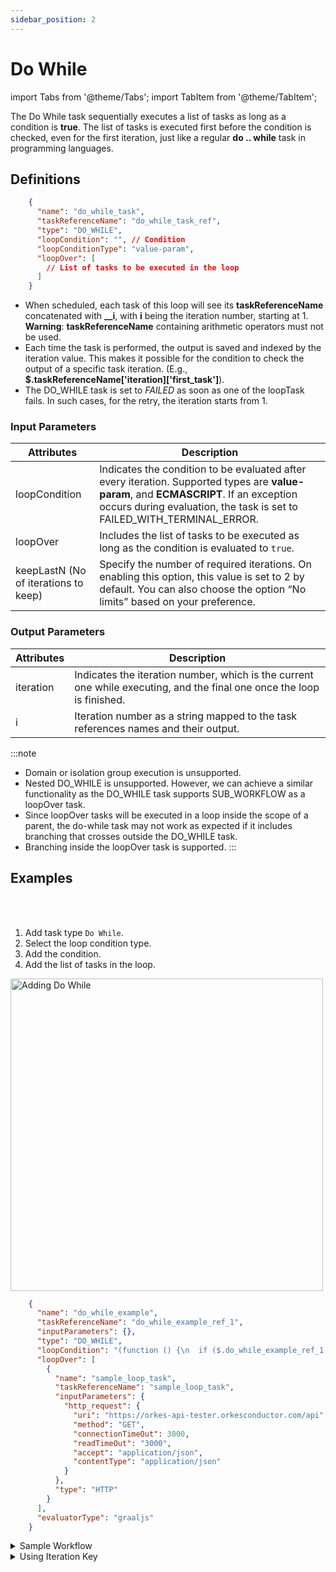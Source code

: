 ```yaml
---
sidebar_position: 2
---
```


# Do While

import Tabs from '@theme/Tabs';
import TabItem from '@theme/TabItem';

The Do While task sequentially executes a list of tasks as long as a condition is __true__. The list of tasks is executed first before the condition is checked, even for the first iteration, just like a regular __do .. while__ task in programming languages.

## Definitions

```json
    {
      "name": "do_while_task",
      "taskReferenceName": "do_while_task_ref",
      "type": "DO_WHILE",
      "loopCondition": "", // Condition
      "loopConditionType": "value-param",
      "loopOver": [
        // List of tasks to be executed in the loop
      ]
    }
```
* When scheduled, each task of this loop will see its **taskReferenceName** concatenated with **__i**, with **i** being the iteration number, starting at 1. **Warning**: **taskReferenceName** containing arithmetic operators must not be used.
* Each time the task is performed, the output is saved and indexed by the iteration value. This makes it possible for the condition to check the output of a specific task iteration. (E.g., **$.taskReferenceName['iteration]['first_task']**).
* The DO_WHILE task is set to *FAILED* as soon as one of the loopTask fails. In such cases, for the retry, the iteration starts from 1.

### Input Parameters

| Attributes    | Description                                                                                                                                                                                                                    |
| ------------- |--------------------------------------------------------------------------------------------------------------------------------------------------------------------------------------------------------------------------------|
| loopCondition | Indicates the condition to be evaluated after every iteration. Supported types are **value-param**, and **ECMASCRIPT**.  If an exception occurs during evaluation, the task is set to FAILED_WITH_TERMINAL_ERROR. |
| loopOver      | Includes the list of tasks to be executed as long as the condition is evaluated to `true`.                                                                                                                                       |
| keepLastN (No of iterations to keep) | Specify the number of required iterations. On enabling this option, this value is set to 2 by default. You can also choose the option “No limits” based on your preference. |

### Output Parameters

| Attributes | Description                                                                                                                                                                                             |
| ---------- | ------------------------------------------------------------------------------------------------------------------------------------------------------------------------------------------------------- |
| iteration  | Indicates the iteration number, which is the current one while executing, and the final one once the loop is finished.                                                                                  |
| i          | Iteration number as a string mapped to the task references names and their output.                                                                                                                      |

:::note
* Domain or isolation group execution is unsupported.
* Nested DO_WHILE is unsupported. However, we can achieve a similar functionality as the DO_WHILE task supports SUB_WORKFLOW as a loopOver task.
* Since loopOver tasks will be executed in a loop inside the scope of a parent, the do-while task may not work as expected if it includes branching that crosses outside the DO_WHILE task.
* Branching inside the loopOver task is supported.
:::
## Examples

<Tabs>
<TabItem value="UI" label="UI" className="paddedContent">

<div className="row">
<div className="col col--4">

<br/>
<br/>

1. Add task type `Do While`.
2. Select the loop condition type.
3. Add the condition.
4. Add the list of tasks in the loop.

</div>
<div className="col">
<div className="embed-loom-video">

<p><img src="/content/img/ui-guide-do-while-task.png" alt="Adding Do While" width="500" height="auto"/></p>

</div>
</div>
</div>



</TabItem>
 <TabItem value="JSON" label="JSON Example">

```json
    {
      "name": "do_while_example",
      "taskReferenceName": "do_while_example_ref_1",
      "inputParameters": {},
      "type": "DO_WHILE",
      "loopCondition": "(function () {\n  if ($.do_while_example_ref_1['iteration'] < 3) {\n    return true;\n  }\n  return false;\n})();",
      "loopOver": [
        {
          "name": "sample_loop_task",
          "taskReferenceName": "sample_loop_task",
          "inputParameters": {
            "http_request": {
              "uri": "https://orkes-api-tester.orkesconductor.com/api",
              "method": "GET",
              "connectionTimeOut": 3000,
              "readTimeOut": "3000",
              "accept": "application/json",
              "contentType": "application/json"
            }
          },
          "type": "HTTP"
        }
      ],
      "evaluatorType": "graaljs"
    }
```

</TabItem>
</Tabs>

<details><summary>Sample Workflow</summary>
<p>

```json
{
    "name": "Loop Task",
    "taskReferenceName": "LoopTask",
    "type": "DO_WHILE",
    "inputParameters": {
        "value": "${workflow.input.value}"
    },
    "loopCondition": "if ( ($.LoopTask['iteration'] < $.value ) || ( $.first_task['response']['body'] > 10)) { false; } else { true; }",
    "loopOver": [
        {
            "name": "first task",
            "taskReferenceName": "first_task",
            "inputParameters": {
                "http_request": {
                    "uri": "http://localhost:8082",
                    "method": "POST"
                }
            },
            "type": "HTTP"
        },
        {
            "name": "second task",
            "taskReferenceName": "second_task",
            "inputParameters": {
                "http_request": {
                    "uri": "http://localhost:8082",
                    "method": "POST"
                }
            },
            "type": "HTTP"
        }
    ]
}
```

The above definition will produce the following execution, assuming three executions occurred (alongside **first_task__1**, **first_task__2**, **first_task__3**, **second_task__1**, **second_task__2**, and **second_task__3**):

```json
{
    "taskType": "DO_WHILE",
    "outputData": {
        "iteration": 3,
        "1": {
            "first_task": {
                "response": {},
                "headers": {
                    "Content-Type": "application/json"
                }
            },
            "second_task": {
                "response": {},
                "headers": {
                    "Content-Type": "application/json"
                }
            }
        },
        "2": {
            "first_task": {
                "response": {},
                "headers": {
                    "Content-Type": "application/json"
                }
            },
            "second_task": {
                "response": {},
                "headers": {
                    "Content-Type": "application/json"
                }
            }
        },
        "3": {
            "first_task": {
                "response": {},
                "headers": {
                    "Content-Type": "application/json"
                }
            },
            "second_task": {
                "response": {},
                "headers": {
                    "Content-Type": "application/json"
                }
            }
        }
    }
}
```
</p>
</details>

<details><summary>Using Iteration Key</summary>
<p>
Sometimes, you may want to use the iteration value/counter in the tasks used in the loop. In this example, an API call is made to GitHub (to the Netflix Conductor repository), but each loop increases the pagination.

```json
{
    "name": "get_all_stars",
    "taskReferenceName": "get_all_stars_loop_ref",
    "inputParameters": {
    "stargazers": "4000"
    },
    "type": "DO_WHILE",
    "loopCondition": "if ($.get_all_stars_loop_ref['iteration'] < Math.ceil($.stargazers/100)) { true; } else { false; }",
    "loopOver": [
        {
            "name": "100_stargazers",
            "taskReferenceName": "hundred_stargazers_ref",
            "inputParameters": {
                "counter": "${get_all_stars_loop_ref.output.iteration}",
                "http_request": {
                    "uri": "https://api.github.com/repos/ntflix/conductor/stargazers?page=${get_all_stars_loop_ref.output.iteration}&per_page=100",
                    "method": "GET",
                    "headers": {
                        "Authorization": "token ${workflow.input.gh_token}",
                        "Accept": "application/vnd.github.v3.star+json"
                    }
                }
            },
            "type": "HTTP",
        }
    ]
}
```

* The Loop **taskReferenceName** is "get_all_stars_loop_ref".
* In the **loopCondition**, the term **$.get_all_stars_loop_ref['iteration']** is used.
* In tasks embedded in the loop, **${get_all_stars_loop_ref.output.iteration}** is used. In this case, it defines which page of results the API should return.

</p>
</details>
